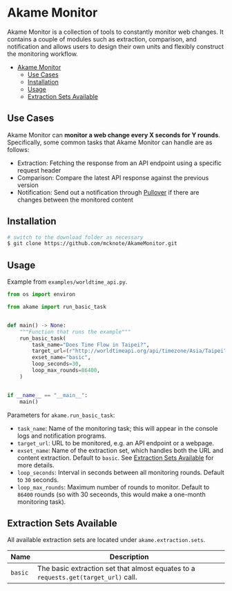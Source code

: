 # Akame Monitor

Akame Monitor is a collection of tools to constantly monitor web changes. It contains a couple of modules such as extraction, comparison, and notification and allows users to design their own units and flexibly construct the monitoring workflow.

- [Akame Monitor](#akame-monitor)
  - [Use Cases](#use-cases)
  - [Installation](#installation)
  - [Usage](#usage)
  - [Extraction Sets Available](#extraction-sets-available)

## Use Cases

Akame Monitor can **monitor a web change every X seconds for Y rounds**. Specifically, some common tasks that Akame Monitor can handle are as follows:

- Extraction: Fetching the response from an API endpoint using a specific request header
- Comparison: Compare the latest API response against the previous version
- Notification: Send out a notification through [Pullover](https://pushover.net/) if there are changes between the monitored content

## Installation

```bash
# switch to the download folder as necessary
$ git clone https://github.com/mcknote/AkameMonitor.git
```

## Usage

Example from `examples/worldtime_api.py`.

```python
from os import environ

from akame import run_basic_task


def main() -> None:
    """Function that runs the example"""
    run_basic_task(
        task_name="Does Time Flow in Taipei?",
        target_url=(r"http://worldtimeapi.org/api/timezone/Asia/Taipei"),
        exset_name="basic",
        loop_seconds=30,
        loop_max_rounds=86400,
    )


if __name__ == "__main__":
    main()

```

Parameters for `akame.run_basic_task`:

- `task_name`: Name of the monitoring task; this will appear in the console logs and notification programs.
- `target_url`: URL to be monitored, e.g. an API endpoint or a webpage.
- `exset_name`: Name of the extraction set, which handles both the URL and content extraction. Default to `basic`. See [Extraction Sets Available](#extraction-sets-available) for more details.
- `loop_seconds`: Interval in seconds between all monitoring rounds. Default to `30` seconds.
- `loop_max_rounds`: Maximum number of rounds to monitor. Default to `86400` rounds (so with 30 seceonds, this would make a one-month monitoring task).

## Extraction Sets Available

All available extraction sets are located under `akame.extraction.sets`.

| Name | Description |
| --- | --- |
| `basic` | The basic extraction set that almost equates to a `requests.get(target_url)` call. |
